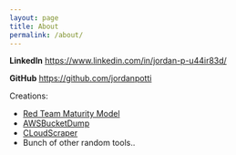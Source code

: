 ```yaml
---
layout: page
title: About
permalink: /about/
---
```


**LinkedIn** <https://www.linkedin.com/in/jordan-p-u44ir83d/>

**GitHub** <https://github.com/jordanpotti>

Creations:
- [Red Team Maturity Model](https://redteams.fyi)
- [AWSBucketDump](https://github.com/jordanpotti/awsbucketdump)
- [CLoudScraper](https://github.com/jordanpotti/cloudscraper)
- Bunch of other random tools..

